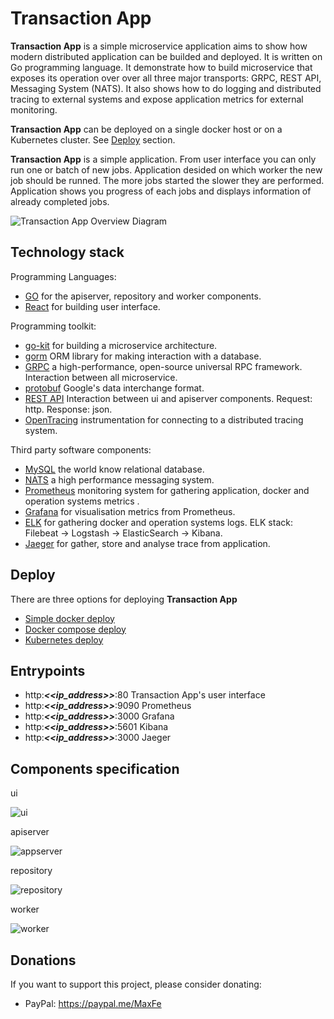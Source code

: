 # Transaction App
**Transaction App** is a simple microservice application aims to show how modern distributed application can be builded and deployed.
It is written on Go programming language. 
It demonstrate how to build microservice that exposes its operation over over all three major transports: GRPC, REST API, Messaging System (NATS). It also shows how to do logging and distributed tracing to external systems and expose application metrics for external monitoring. 

**Transaction App** can be deployed on a single docker host or on a Kubernetes cluster. See [Deploy](https://github.com/Maxfer4Maxfer/transaction_app/blob/master/README.md#deploy) section.

**Transaction App** is a simple application. From user interface you can only run one or batch of new jobs. Application desided on which worker the new job should be runned. The more jobs started the slower they are performed. Application shows you progress of each jobs and displays information of already completed jobs. 

![Transaction App Overview Diagram](https://github.com/Maxfer4Maxfer/transaction_app/blob/master/docs/pics/Diagrams-Overview.jpg)

## Technology stack
Programming Languages:
* [GO](https://golang.org) for the apiserver, repository and worker components.
* [React](https://reactjs.org) for  building user interface.

Programming toolkit:
* [go-kit](https://gokit.io) for building a microservice architecture.
* [gorm](http://gorm.io) ORM library for making interaction with a database.
* [GRPC](https://grpc.io) a high-performance, open-source universal RPC framework. Interaction between all microservice. 
* [protobuf](https://github.com/golang/protobuf) Google's data interchange format.
* [REST API](https://en.wikipedia.org/wiki/Representational_state_transfer) Interaction between ui and apiserver components. Request: http. Response: json.
* [OpenTracing](https://opentracing.io) instrumentation for connecting to a distributed tracing system.

Third party software components:
* [MySQL](https://www.mysql.com) the world know relational database.
* [NATS](https://nats.io) a high performance messaging system.
* [Prometheus](https://prometheus.io) monitoring system for gathering application, docker and operation systems metrics .
* [Grafana](https://grafana.com) for visualisation metrics from Prometheus.
* [ELK](https://www.elastic.co/elk-stack) for gathering docker and operation systems logs. ELK stack: Filebeat -> Logstash -> ElasticSearch -> Kibana.
* [Jaeger](http://jaegertracing.io) for gather, store and analyse trace from application.

## Deploy
There are three options for deploying **Transaction App**
* [Simple docker deploy](https://github.com/Maxfer4Maxfer/transaction_app/blob/master/docs/pics/Diagrams-Overview.jpg)
* [Docker compose deploy](https://github.com/Maxfer4Maxfer/transaction_app/blob/master/docs/pics/Diagrams-Overview.jpg)
* [Kubernetes deploy](https://github.com/Maxfer4Maxfer/transaction_app/blob/master/docs/pics/Diagrams-Overview.jpg)

## Entrypoints
* http:__*<<ip_address>>*__:80 Transaction App's user interface
* http:__*<<ip_address>>*__:9090 Prometheus
* http:__*<<ip_address>>*__:3000 Grafana
* http:__*<<ip_address>>*__:5601 Kibana
* http:__*<<ip_address>>*__:3000 Jaeger

## Components specification
ui

![ui](https://github.com/Maxfer4Maxfer/transaction_app/blob/master/docs/pics/Diagrams-ui.jpg)

apiserver

![appserver](https://github.com/Maxfer4Maxfer/transaction_app/blob/master/docs/pics/Diagrams-apiserver.jpg)

repository

![repository](https://github.com/Maxfer4Maxfer/transaction_app/blob/master/docs/pics/Diagrams-repository.jpg)

worker

![worker](https://github.com/Maxfer4Maxfer/transaction_app/blob/master/docs/pics/Diagrams-worker.jpg)


## Donations
 If you want to support this project, please consider donating:
 * PayPal: https://paypal.me/MaxFe
